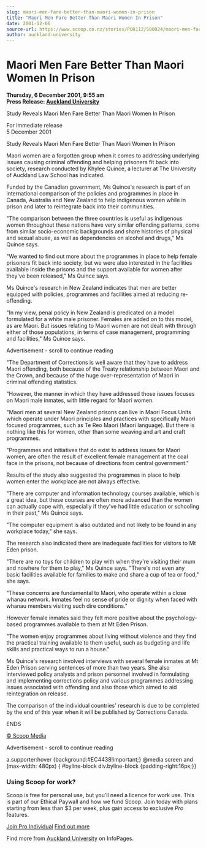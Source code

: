 ```yaml
---
slug: maori-men-fare-better-than-maori-women-in-prison
title: "Maori Men Fare Better Than Maori Women In Prison"
date: 2001-12-06
source-url: https://www.scoop.co.nz/stories/PO0112/S00024/maori-men-fare-better-than-maori-women-in-prison.htm
author: auckland-university
---
```

Maori Men Fare Better Than Maori Women In Prison
================================================

**Thursday, 6 December 2001, 9:55 am**  
**Press Release: [Auckland University](https://info.scoop.co.nz/Auckland_University)**

Study Reveals Maori Men Fare Better Than Maori Women In Prison

  
For immediate release  
5 December 2001

Study Reveals Maori Men Fare Better Than Maori Women In Prison

Maori women are a forgotten group when it comes to addressing underlying issues causing criminal offending and helping prisoners fit back into society, research conducted by Khylee Quince, a lecturer at The University of Auckland Law School has indicated.

Funded by the Canadian government, Ms Quince's research is part of an international comparison of the policies and programmes in place in Canada, Australia and New Zealand to help indigenous women while in prison and later to reintegrate back into their communities.

"The comparison between the three countries is useful as indigenous women throughout these nations have very similar offending patterns, come from similar socio-economic backgrounds and share histories of physical and sexual abuse, as well as dependencies on alcohol and drugs," Ms Quince says.

"We wanted to find out more about the programmes in place to help female prisoners fit back into society, but we were also interested in the facilities available inside the prisons and the support available for women after they've been released," Ms Quince says.

Ms Quince's research in New Zealand indicates that men are better equipped with policies, programmes and facilities aimed at reducing re-offending.

"In my view, penal policy in New Zealand is predicated on a model formulated for a white male prisoner. Females are added on to this model, as are Maori. But issues relating to Maori women are not dealt with through either of those populations, in terms of case management, programming and facilities," Ms Quince says.

Advertisement - scroll to continue reading





"The Department of Corrections is well aware that they have to address Maori offending, both because of the Treaty relationship between Maori and the Crown, and because of the huge over-representation of Maori in criminal offending statistics.

"However, the manner in which they have addressed those issues focuses on Maori male inmates, with little regard for Maori women.

"Maori men at several New Zealand prisons can live in Maori Focus Units which operate under Maori principles and practices with specifically Maori focused programmes, such as Te Reo Maori (Maori language). But there is nothing like this for women, other than some weaving and art and craft programmes.

"Programmes and initiatives that do exist to address issues for Maori women, are often the result of excellent female management at the coal face in the prisons, not because of directions from central government."

Results of the study also suggested the programmes in place to help women enter the workplace are not always effective.

"There are computer and information technology courses available, which is a great idea, but these courses are often more advanced than the women can actually cope with, especially if they've had little education or schooling in their past," Ms Quince says.

"The computer equipment is also outdated and not likely to be found in any workplace today," she says.

The research also indicated there are inadequate facilities for visitors to Mt Eden prison.

"There are no toys for children to play with when they're visiting their mum and nowhere for them to play," Ms Quince says. "There's not even any basic facilities available for families to make and share a cup of tea or food," she says.

"These concerns are fundamental to Maori, who operate within a close whanau network. Inmates feel no sense of pride or dignity when faced with whanau members visiting such dire conditions."

However female inmates said they felt more positive about the psychology-based programmes available to them at Mt Eden Prison.

"The women enjoy programmes about living without violence and they find the practical training available to them useful, such as budgeting and life skills and practical ways to run a house."

Ms Quince's research involved interviews with several female inmates at Mt Eden Prison serving sentences of more than two years. She also interviewed policy analysts and prison personnel involved in formulating and implementing corrections policy and various programmes addressing issues associated with offending and also those which aimed to aid reintegration on release.

The comparison of the individual countries' research is due to be completed by the end of this year when it will be published by Corrections Canada.

ENDS

  

[© Scoop Media](http://www.scoop.co.nz/about/terms.html)  

Advertisement - scroll to continue reading



a.supporter:hover {background:#EC4438!important;} @media screen and (max-width: 480px) { #byline-block div.byline-block {padding-right:16px;}}

### Using Scoop for work?

Scoop is free for personal use, but you’ll need a licence for work use. This is part of our Ethical Paywall and how we fund Scoop. Join today with plans starting from less than $3 per week, plus gain access to exclusive _Pro_ features.  
  
[Join Pro Individual](https://pro.scoop.co.nz/Individual/?from=ProIn24) [Find out more](https://pro.scoop.co.nz/using-scoop-for-work/?from=ProIn24)

Find more from [Auckland University](https://info.scoop.co.nz/Auckland_University) on InfoPages.